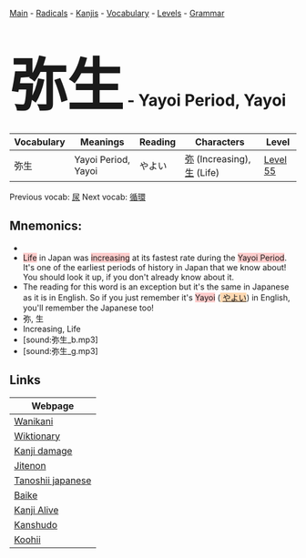<style> bigfont {font-size: 100px}</style>
[Main](../README.md) -
[Radicals](../radicals.md) -
[Kanjis](../kanjis.md) -
[Vocabulary](../vocabulary.md) -
[Levels](../levels.md) -
[Grammar](../grammar.md)
# <bigfont> 弥生</bigfont> - Yayoi Period, Yayoi 

| Vocabulary | Meanings | Reading | Characters | Level |
| --- | --- | --- | --- | --- |
| 弥生 | Yayoi Period, Yayoi | やよい |  [弥](../kanjis/弥.md) (Increasing), [生](../kanjis/生.md) (Life) | [Level 55](../levels/wk_level55.md) |

Previous vocab: [尿](尿.md) Next vocab: [循環](循環.md) 

## Mnemonics:

* 
* <span style="background-color:#ffcccb"> Life</span> in Japan was <span style="background-color:#ffcccb"> increasing</span> at its fastest rate during the <span style="background-color:#ffcccb"> Yayoi Period</span>. It's one of the earliest periods of history in Japan that we know about! You should look it up, if you don't already know about it.
* The reading for this word is an exception but it's the same in Japanese as it is in English. So if you just remember it's <span style="background-color:#ffcccb"> Yayoi</span> (<span style="background-color:#fed8b1"> [やよい](https://jisho.org/search/やよい)</span>) in English, you'll remember the Japanese too!
* 弥, 生
* Increasing, Life
* [sound:弥生_b.mp3]
* [sound:弥生_g.mp3]


## Links 

| Webpage |
| --- |
| [Wanikani          ](https://www.wanikani.com/kanji/弥生) |
| [Wiktionary        ](https://en.wiktionary.org/wiki/弥生) |
| [Kanji damage      ](http://www.kanjidamage.com/kanji/search?utf8=✓&q=弥生) |
| [Jitenon           ](https://jitenon.com/kanji/弥生) |
| [Tanoshii japanese ](https://www.tanoshiijapanese.com/dictionary/kanji.cfm?k=弥生) |
| [Baike             ](https://baike.baidu.com/item/弥生) |
| [Kanji Alive       ](https://app.kanjialive.com/弥生) |
| [Kanshudo          ](https://www.kanshudo.com/searchmn?q=弥生) |
| [Koohii            ](https://kanji.koohii.com/study/kanji/弥生) |
